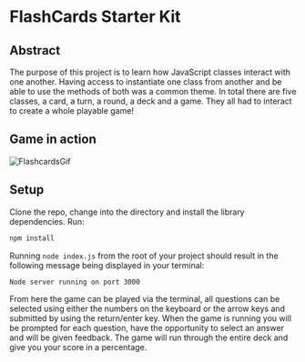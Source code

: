 # FlashCards Starter Kit

## Abstract 

The purpose of this project is to learn how JavaScript classes interact with one another. Having access to instantiate one class from another and be able to use the methods of both was a common theme. In total there are five classes, a card, a turn, a round, a deck and a game. They all had to interact to create a whole playable game!

## Game in action 

![FlashcardsGif](https://user-images.githubusercontent.com/49107377/63175668-b246de80-c001-11e9-955a-138934171c19.gif)

## Setup

Clone the repo, change into the directory and install the library dependencies. Run:

```bash
npm install
```

Running `node index.js` from the root of your project should result in the following message being displayed in your terminal: 

```bash
Node server running on port 3000
```

From here the game can be played via the terminal, all questions can be selected using either the numbers on the keyboard or the arrow keys and submitted by using the return/enter key. When the game is running you will be prompted for each question, have the opportunity to select an answer and will be given feedback. The game will run through the entire deck and give you your score in a percentage.
